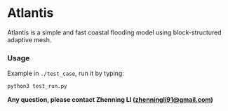 # Atlantis 

Atlantis is a simple and fast coastal flooding model using block-structured adaptive mesh.


### Usage

Example in `./test_case`, run it by typing:
```bash
python3 test_run.py
```

**Any question, please contact Zhenning LI (zhenningli91@gmail.com)**

